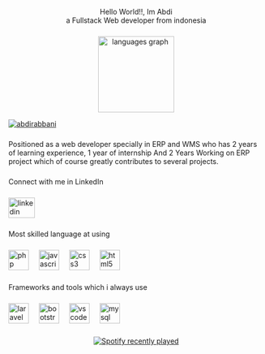 <p align="center">Hello World!!, Im Abdi<br>a Fullstack Web developer from indonesia</p>

###

<div align="center">
  <img src="https://github-readme-stats.vercel.app/api/top-langs?username=AbdiRabbani&locale=en&hide_title=false&layout=compact&card_width=320&langs_count=5&theme=dracula&hide_border=true&order=2" height="150" alt="languages graph"  />
  <p align="left"> <a href="https://github.com/ryo-ma/github-profile-trophy"><img src="https://github-profile-trophy.vercel.app/?username=abdirabbani" alt="abdirabbani" /></a> </p>
</div>

###

<p align="left">Positioned as a web developer specially in ERP and WMS who has 2 years of learning experience, 1 year of internship And 2 Years Working on ERP project which of course greatly contributes to several projects.</p>

###

<p align="left">Connect with me in LinkedIn</p>

###

<div align="left">
  <a href="https://www.linkedin.com/in/abdirabbani" target="_blank">
    <img src="https://raw.githubusercontent.com/maurodesouza/profile-readme-generator/master/src/assets/icons/social/linkedin/default.svg" width="52" height="40" alt="linkedin logo"  />
  </a>
</div>

###

<p align="left">Most skilled language at using</p>

###

<div align="left">
  <img src="https://cdn.jsdelivr.net/gh/devicons/devicon/icons/php/php-original.svg" height="40" alt="php logo"  />
  <img width="12" />
  <img src="https://cdn.jsdelivr.net/gh/devicons/devicon/icons/javascript/javascript-original.svg" height="40" alt="javascript logo"  />
  <img width="12" />
  <img src="https://cdn.jsdelivr.net/gh/devicons/devicon/icons/css3/css3-original.svg" height="40" alt="css3 logo"  />
  <img width="12" />
  <img src="https://cdn.jsdelivr.net/gh/devicons/devicon/icons/html5/html5-original.svg" height="40" alt="html5 logo"  />
</div>

###

<p align="left">Frameworks and tools which i always use</p>

###

<div align="left">
  <img src="https://cdn.jsdelivr.net/gh/devicons/devicon/icons/laravel/laravel-plain.svg" height="40" alt="laravel logo"  />
  <img width="12" />
  <img src="https://cdn.jsdelivr.net/gh/devicons/devicon/icons/bootstrap/bootstrap-original.svg" height="40" alt="bootstrap logo"  />
  <img width="12" />
  <img src="https://cdn.jsdelivr.net/gh/devicons/devicon/icons/vscode/vscode-original.svg" height="40" alt="vscode logo"  />
  <img width="12" />
  <img src="https://cdn.jsdelivr.net/gh/devicons/devicon/icons/mysql/mysql-original.svg" height="40" alt="mysql logo"  />
</div>

###

<div align="center">
  <a href="https://open.spotify.com/user/64p5abqri4xq85tabispxbp8w">
    <img src="https://spotify-recently-played-readme.vercel.app/api?user=64p5abqri4xq85tabispxbp8w&count=3&unique=true" alt="Spotify recently played"  />
  </a>
</div>

###
